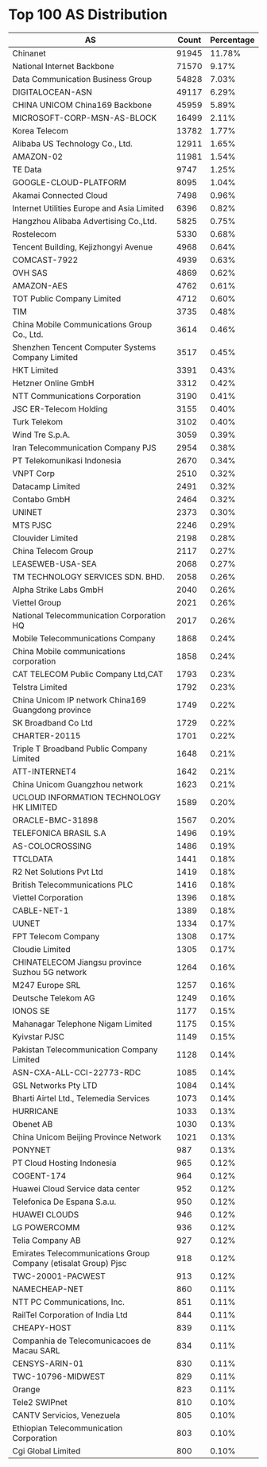 # Top 100 AS Distribution
| AS | Count | Percentage |
|----|----|----|
| Chinanet | 91945 | 11.78% |
| National Internet Backbone | 71570 | 9.17% |
| Data Communication Business Group | 54828 | 7.03% |
| DIGITALOCEAN-ASN | 49117 | 6.29% |
| CHINA UNICOM China169 Backbone | 45959 | 5.89% |
| MICROSOFT-CORP-MSN-AS-BLOCK | 16499 | 2.11% |
| Korea Telecom | 13782 | 1.77% |
| Alibaba US Technology Co., Ltd. | 12911 | 1.65% |
| AMAZON-02 | 11981 | 1.54% |
| TE Data | 9747 | 1.25% |
| GOOGLE-CLOUD-PLATFORM | 8095 | 1.04% |
| Akamai Connected Cloud | 7498 | 0.96% |
| Internet Utilities Europe and Asia Limited | 6396 | 0.82% |
| Hangzhou Alibaba Advertising Co.,Ltd. | 5825 | 0.75% |
| Rostelecom | 5330 | 0.68% |
| Tencent Building, Kejizhongyi Avenue | 4968 | 0.64% |
| COMCAST-7922 | 4939 | 0.63% |
| OVH SAS | 4869 | 0.62% |
| AMAZON-AES | 4762 | 0.61% |
| TOT Public Company Limited | 4712 | 0.60% |
| TIM | 3735 | 0.48% |
| China Mobile Communications Group Co., Ltd. | 3614 | 0.46% |
| Shenzhen Tencent Computer Systems Company Limited | 3517 | 0.45% |
| HKT Limited | 3391 | 0.43% |
| Hetzner Online GmbH | 3312 | 0.42% |
| NTT Communications Corporation | 3190 | 0.41% |
| JSC ER-Telecom Holding | 3155 | 0.40% |
| Turk Telekom | 3102 | 0.40% |
| Wind Tre S.p.A. | 3059 | 0.39% |
| Iran Telecommunication Company PJS | 2954 | 0.38% |
| PT Telekomunikasi Indonesia | 2670 | 0.34% |
| VNPT Corp | 2510 | 0.32% |
| Datacamp Limited | 2491 | 0.32% |
| Contabo GmbH | 2464 | 0.32% |
| UNINET | 2373 | 0.30% |
| MTS PJSC | 2246 | 0.29% |
| Clouvider Limited | 2198 | 0.28% |
| China Telecom Group | 2117 | 0.27% |
| LEASEWEB-USA-SEA | 2068 | 0.27% |
| TM TECHNOLOGY SERVICES SDN. BHD. | 2058 | 0.26% |
| Alpha Strike Labs GmbH | 2040 | 0.26% |
| Viettel Group | 2021 | 0.26% |
| National Telecommunication Corporation HQ | 2017 | 0.26% |
| Mobile Telecommunications Company | 1868 | 0.24% |
| China Mobile communications corporation | 1858 | 0.24% |
| CAT TELECOM Public Company Ltd,CAT | 1793 | 0.23% |
| Telstra Limited | 1792 | 0.23% |
| China Unicom IP network China169 Guangdong province | 1749 | 0.22% |
| SK Broadband Co Ltd | 1729 | 0.22% |
| CHARTER-20115 | 1701 | 0.22% |
| Triple T Broadband Public Company Limited | 1648 | 0.21% |
| ATT-INTERNET4 | 1642 | 0.21% |
| China Unicom Guangzhou network | 1623 | 0.21% |
| UCLOUD INFORMATION TECHNOLOGY HK LIMITED | 1589 | 0.20% |
| ORACLE-BMC-31898 | 1567 | 0.20% |
| TELEFONICA BRASIL S.A | 1496 | 0.19% |
| AS-COLOCROSSING | 1486 | 0.19% |
| TTCLDATA | 1441 | 0.18% |
| R2 Net Solutions Pvt Ltd | 1419 | 0.18% |
| British Telecommunications PLC | 1416 | 0.18% |
| Viettel Corporation | 1396 | 0.18% |
| CABLE-NET-1 | 1389 | 0.18% |
| UUNET | 1334 | 0.17% |
| FPT Telecom Company | 1308 | 0.17% |
| Cloudie Limited | 1305 | 0.17% |
| CHINATELECOM Jiangsu province Suzhou 5G network | 1264 | 0.16% |
| M247 Europe SRL | 1257 | 0.16% |
| Deutsche Telekom AG | 1249 | 0.16% |
| IONOS SE | 1177 | 0.15% |
| Mahanagar Telephone Nigam Limited | 1175 | 0.15% |
| Kyivstar PJSC | 1149 | 0.15% |
| Pakistan Telecommunication Company Limited | 1128 | 0.14% |
| ASN-CXA-ALL-CCI-22773-RDC | 1085 | 0.14% |
| GSL Networks Pty LTD | 1084 | 0.14% |
| Bharti Airtel Ltd., Telemedia Services | 1073 | 0.14% |
| HURRICANE | 1033 | 0.13% |
| Obenet AB | 1030 | 0.13% |
| China Unicom Beijing Province Network | 1021 | 0.13% |
| PONYNET | 987 | 0.13% |
| PT Cloud Hosting Indonesia | 965 | 0.12% |
| COGENT-174 | 964 | 0.12% |
| Huawei Cloud Service data center | 952 | 0.12% |
| Telefonica De Espana S.a.u. | 950 | 0.12% |
| HUAWEI CLOUDS | 946 | 0.12% |
| LG POWERCOMM | 936 | 0.12% |
| Telia Company AB | 927 | 0.12% |
| Emirates Telecommunications Group Company (etisalat Group) Pjsc | 918 | 0.12% |
| TWC-20001-PACWEST | 913 | 0.12% |
| NAMECHEAP-NET | 860 | 0.11% |
| NTT PC Communications, Inc. | 851 | 0.11% |
| RailTel Corporation of India Ltd | 844 | 0.11% |
| CHEAPY-HOST | 839 | 0.11% |
| Companhia de Telecomunicacoes de Macau SARL | 834 | 0.11% |
| CENSYS-ARIN-01 | 830 | 0.11% |
| TWC-10796-MIDWEST | 829 | 0.11% |
| Orange | 823 | 0.11% |
| Tele2 SWIPnet | 810 | 0.10% |
| CANTV Servicios, Venezuela | 805 | 0.10% |
| Ethiopian Telecommunication Corporation | 803 | 0.10% |
| Cgi Global Limited | 800 | 0.10% |
